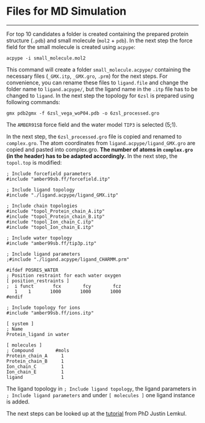 # Files for MD Simulation
---
For top 10 candidates a folder is created containing the prepared protein structure (`.pdb`) and small molecule (`mol2` + `pdb`). In the next step the force field for the small molecule is created using `acpype`:
```
acpype -i small_molecule.mol2
```

This command will create a folder `small_molecule.acpype/` containing the necessary files (`_GMX.itp`, `_GMX.gro`, `.prm`) for the next steps. For convenience, you can rename these files to `ligand.file` and change the folder name to `ligand.acpype/`, but the ligand name in the `.itp` file has to be changed to `ligand`. In the next step the topology for `6zsl` is prepared using following commands:
```
gmx pdb2gmx -f 6zsl_vega_woP04.pdb -o 6zsl_processed.gro
```
The `AMBER91SB` force field and the water model `TIP3` is selected (5;1).

In the next step, the `6zsl_processed.gro` file is copied and renamed to `complex.gro`. The atom coordinates from `ligand.acpype/ligand_GMX.gro` are copied and pasted into complex.gro. **The number of atoms in `complex.gro` (in the header) has to be adapted accordingly.** In the next step, the `topol.top` is modified:
```
; Include forcefield parameters
#include "amber99sb.ff/forcefield.itp"

; Include ligand topology
#include "./ligand.acpype/ligand_GMX.itp"

; Include chain topologies
#include "topol_Protein_chain_A.itp"
#include "topol_Protein_chain_B.itp"
#include "topol_Ion_chain_C.itp"
#include "topol_Ion_chain_E.itp"

; Include water topology
#include "amber99sb.ff/tip3p.itp"

; Include ligand parameters
;#include "./ligand.acpype/ligand_CHARMM.prm"

#ifdef POSRES_WATER
; Position restraint for each water oxygen
[ position_restraints ]
;  i funct       fcx        fcy        fcz
   1    1       1000       1000       1000
#endif

; Include topology for ions
#include "amber99sb.ff/ions.itp"

[ system ]
; Name
Protein_ligand in water

[ molecules ]
; Compound        #mols
Protein_chain_A     1
Protein_chain_B     1
Ion_chain_C         1
Ion_chain_E         1
ligand              1
```

The ligand topology in `; Include ligand topology`, the ligand parameters in `; Include ligand parameters` and under `[ molecules ]` one ligand instance is added.  

The next steps can be looked up at the [tutorial](http://www.mdtutorials.com/gmx/complex/) from PhD Justin Lemkul.